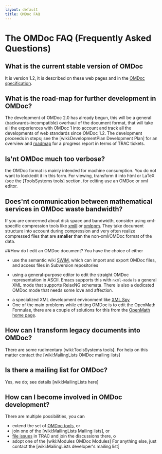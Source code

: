 ```yaml
---
layout: default
title: OMDoc FAQ
---
```

# The OMDoc FAQ (Frequently Asked Questions)

## What is the current stable version of OMDoc

It is version 1.2, it is described on these web pages and in the [OMDoc specification]("http://omdoc.org/pubs/omdoc1.2.pdf").
 
## What is the road-map for further development in OMDoc?
 
The development of OMDoc 2.0 has already begun, this will be a general (backwards-incompatible) overhaul of the document format, that will take all the experiences with OMDoc 1 into account and track all the developments of web standards since OMDoc 1.2. The development proceeds in steps; see the [wiki:DevelopmentPlan Development Plan] for an overview and [roadmap]("https://trac.omdoc.org/OMDoc/roadmap") for a progress report in terms of TRAC tickets. 
 
## Is'nt OMDoc much too verbose?
 
the OMDoc format is mainly intended for machine consumption. You do not want to look/edit it in this form. For viewing, transform it into html or LaTeX (see the [ToolsSystems tools] section, for editing use an OMDoc or xml editor.
 
## Does'nt communication between mathematical services in OMDoc waste bandwidth?
 
If you are concerned about disk space and bandwidth, consider using xml-specific compression tools like [xmill]("http://sf.net/projects/xmill") or [xmlppm]("http://sourceforge.net/projects/xmlppm"). They take document structure into account during compression and very often realize compressed files that are **smaller** than the non-xml/OMDoc format of the data.
 
##How do I edit an OMDoc document?
You have the choice of either

* use the semantic wiki [SWiM]("http://kwarc.info/project/swim/"), which can import and export OMDoc files, and access files in Subversion repositories 
- using a general-purpose editor to edit the straight OMDoc representation in ASCII. Emacs
  supports this with ```nxml-mode``` is a general XML mode that supports RelaxNG
  schemata. There is also a dedicated OMDoc mode that needs some love and affection.
* a specialized XML development environment like  [XML Spy]("http://www.xmlspy.com") 
* One of the main problems while editing OMDoc is to edit the OpenMath Formulae, there are a couple of solutions for this from the [OpenMath home page]("http://www.openmath.org"). 
 
## How can I transform legacy documents into OMDoc?
 
There are some rudimentary [wiki:ToolsSystems tools]. For help on this matter contact the [wiki:MailingLists OMDoc mailing lists]

 
## Is there a mailing list for OMDoc?
 
Yes, we do; see details [wiki:MailingLists here]    

## How can I become involved in OMDoc development?
 
There are multiple possibilities, you can

* extend the set of [OMDoc tools]("tools.html"), or 
* join one of the [wiki:MailingLists Mailing lists], or 
* [file issues]("https://trac.omdoc.org/OMDoc/newticket") in TRAC and join the discussions there, o 
* adopt one of the [wiki:Modules OMDoc Modules] For anything else, just contact the [wiki:MailingLists developer's mailing list] 
